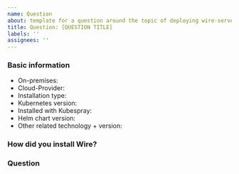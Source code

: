 ```yaml
---
name: Question
about: template for a question around the topic of deploying wire-server 
title: Question: [QUESTION TITLE]
labels: ''
assignees: ''
---
```


### Basic information

<!-- Depending on your use case some of the information might be omitted -->

* On-premises: <!-- yes / no -->
* Cloud-Provider: <!-- e.g. AWS, GCP, none, etc. -->
* Installation type: <!-- demo / production -->
* Kubernetes version: <!-- run 'kubectl version' -->
* Installed with Kubespray: <!-- no / yes (version?) --> 
* Helm chart version: <!-- Chart(s) & Version -->
* Other related technology + version: <!-- Ansible, Helm, Terraform -->


### How did you install Wire?

<!--
Did you deviate from the instructions one docs.wire.com at some point?
Which operating system did you use and which version of it?  
How did you set up TLS certificates and DNS records?
Please explain your setup a little.
-->


### Question

<!--
I couldn't find an answer in the installation guide (https://docs.wire.com/how-to/install/index.html)
nor somewhere else in the documentation (https://docs.wire.com/how-to/index.html)
-->
